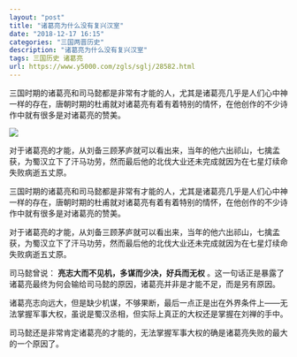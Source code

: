 ```yaml
---
layout: "post"
title: "诸葛亮为什么没有复兴汉室"
date: "2018-12-17 16:15"
categories: "三国两晋历史"
description: "诸葛亮为什么没有复兴汉室"
tags: 三国历史 诸葛亮
url: https://www.y5000.com/zgls/sglj/28582.html
---
```






三国时期的诸葛亮和司马懿都是非常有才能的人，尤其是诸葛亮几乎是人们心中神一样的存在，唐朝时期的杜甫就对诸葛亮有着有着特别的情怀，在他创作的不少诗作中就有很多是对诸葛亮的赞美。

![](https://img.y5000.com/uploads/allimg/180209/8-1P209132133R7.jpg)

对于诸葛亮的才能，从刘备三顾茅庐就可以看出来，当年的他六出祁山，七擒孟获，为蜀汉立下了汗马功劳，然而最后他的北伐大业还未完成就因为在七星灯续命失败病逝五丈原。

三国时期的诸葛亮和司马懿都是非常有才能的人，尤其是诸葛亮几乎是人们心中神一样的存在，唐朝时期的杜甫就对诸葛亮有着有着特别的情怀，在他创作的不少诗作中就有很多是对诸葛亮的赞美。

对于诸葛亮的才能，从刘备三顾茅庐就可以看出来，当年的他六出祁山，七擒孟获，为蜀汉立下了汗马功劳，然而最后他的北伐大业还未完成就因为在七星灯续命失败病逝五丈原。

司马懿曾说： **亮志大而不见机，多谋而少决，好兵而无权** 。这一句话正是暴露了诸葛亮最终为何会输给司马懿的原因，诸葛亮并非是才能不足，而是另有原因。

诸葛亮志向远大，但是缺少机谋，不够果断，最后一点正是出在外界条件上——无法掌握军事大权，虽说是蜀汉丞相，但实际上真正的大权还是掌握在刘禅的手中。

司马懿还是非常肯定诸葛亮的才能的，无法掌握军事大权的确是诸葛亮失败的最大的一个原因了。
